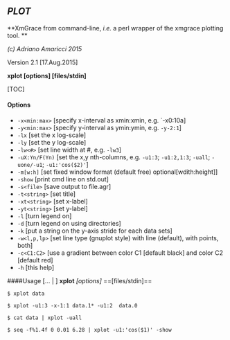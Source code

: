 ## _PLOT_

 **XmGrace from command-line, *i.e.* a perl wrapper of the xmgrace plotting tool. **

*(c) Adriano Amaricci 2015*

Version 2.1 [17.Aug.2015]




**xplot [options] [files/stdin]**

[TOC]

#### Options
- `-x<min:max>`   [specify x-interval as xmin:xmin, e.g. `-x0:10a]
- `-y<min:max>`   [specify y-interval as ymin:ymin, e.g. `-y-2:1`]
- `-lx`           [set the x log-scale]
- `-ly`           [set the y log-scale]
- `-lw<#>`        [set line width at #, e.g. `-lw3`]
- `-uX:Yn/F(Yn)`  [set the x,y  nth-columns, e.g. `-u1:3`; `-u1:2,1:3`; `-uall`; `-uone/-u1`; `-u1:'cos($2)'`]
- `-m[w:h]`       [set fixed window format (default free) optional[wdith:height]]
- `-show`         [print cmd line on std.out]
- `-s<file>`      [save output to file.agr]
- `-t<string>`    [set title]
- `-xt<string>`   [set x-label]
- `-yt<string>`   [set y-label]
- `-l`            [turn legend on]
- `-d`            [turn legend on using directories]
- `-k`            [put a string on the y-axis stride for each data sets]
- `-w<l,p,lp>`    [set line type (gnuplot style) with line (default), with points, both]
- `-c<C1:C2>`     [use a gradient between color C1 [default black] and color C2 [default red]
- `-h`            [this help]

####Usage
[... | ] **xplot** *[options]* ==[files/stdin]==

 `$ xplot data`
 
 `$ xplot -u1:3 -x-1:1 data.1* -u1:2  data.0`

 `$ cat data | xplot -uall`

 `$ seq -f%1.4f 0 0.01 6.28 | xplot -u1:'cos($1)' -show`
